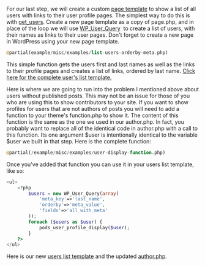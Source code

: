 <script>
{
    "title": "Step 5: Creating A List Of Users and Profile Page",
    "excerpt": "Now it is time to create a user directory page on our page. This can be as simple as a list of names with links to author profile pages or a full fledged directory with all of the user's information.",
    "menu_order": "4",
    "author": "josh412",
    "termSlugs": {
        "tutorial_type": [
            "beginner","adding-custom-fields","extending-existing-content-types","using-pods-in-themes"
        ]
    },
    "customFields": [
        {"key":"_yoast_wpseo_title", "value": "Creating A List Of Users and Profile Page - Pods Framework"},
        {"key":"_yoast_wpseo_metadesc", "value": "Listing users and showing custom fields added with Pods. Part of a series on creating a user directory."}
    ]
}
</script>
For our last step, we will create a custom <a title="WordPress Codex: Custom Page Templates" href="http://codex.wordpress.org/Page_Templates" target="_blank">page template</a> to show a list of all users with links to their user profile pages. The simplest way to do this is with <a title="WordPress Codex: get_users" href="http://codex.wordpress.org/Function_Reference/get_users" target="_blank">get_users</a>. Create a new page template as a copy of page.php, and in place of the loop we will use <a title="Codex: WP_User_Query" href="http://codex.wordpress.org/Class_Reference/WP_User_Query" target="_blank">WP_User_Query</a>  to create a list of users, with their names as links to their user pages. Don't forget to create a new page in WordPress using your new page template.

```php
@partial(example/misc/examples/list-users-orderby-meta.php)
```

This simple function gets the users first and last names as well as the links to their profile pages and creates a list of links, ordered by last name. <a title="User list template code" href="https://gist.github.com/Shelob9/6504376/raw/9d3adfc7c18c8755243921cfcec9218f86d00358/05.users-list-template1.php" target="_blank">Click here for the complete user's list template.</a>

Here is where we are going to run into the problem I mentioned above about users without published posts. This may not be an issue for those of you who are using this to show contributors to your site. If you want to show profiles for users that are not authors of posts you will need to add a function to your theme's function.php to show it. The content of this function is the same as the one we used in our author.php. In fact, you probably want to replace all of the identical code in author.php with a call to this function. Its one argument $user is intentionally identical to the variable $user we built in that step. Here is the complete function:

```php
@partial(/example/misc/examples/user-display-function.php)
```

Once you've added that function you can use it in your users list template, like so:

```php
<ul>
    <?php
		$users = new WP_User_Query(array(
			'meta_key'=>'last_name',
			'orderby'=>'meta_value',
			'fields'=>'all_with_meta'
		));
		foreach ($users as $user) {
			pods_user_profile_display($user);
		}
	?>
</ul>
```

Here is our new <a title="updated user list template code" href="https://gist.github.com/Shelob9/6504376/raw/bca960da2a00df19fab9aaf5336123b26f92d90f/8.users-list-template1.php" target="_blank">users list template</a> and the updated <a title="Updated author.php code" href="https://gist.github.com/Shelob9/6504376/raw/b7ef6b1c5a9690542cd44e326d16a121cd2502bb/9.author.php" target="_blank">author.php</a>.
